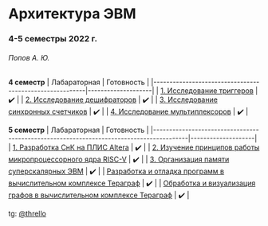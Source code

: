 # Архитектура ЭВМ
### 4-5 семестры 2022 г.
###### Попов А. Ю.

**4 семестр**
| Лабараторная                                            | Готовность         |
|---------------------------------------------------------|--------------------|
| [1. Исследование триггеров](./sem_04/lab_01)            | :heavy_check_mark: |
| [2. Исследование дешифраторов](./sem_04/lab_02)         | :heavy_check_mark: |
| [3. Исследование синхронных счетчиков](./sem_04/lab_03) | :heavy_check_mark: |
| [4. Исследование мультиплексоров](./sem_04/lab_04)      | :heavy_check_mark: |

**5 семестр**
| Лабараторная                                                                            | Готовность         |
|-----------------------------------------------------------------------------------------|--------------------|
| [1. Разработка СнК на ПЛИС Altera](./sem_05/lab_01)                                     | :heavy_check_mark: |
| [2. Изучение принципов работы микропроцессорного ядра RISC-V](./sem_05/lab_02)          | :heavy_check_mark: |
| [3. Организация памяти суперскалярных ЭВМ](./sem_05/lab_03)                             | :heavy_check_mark: |
| [Разработка и отладка программ в вычислительном комплексе Тераграф](./sem_05/prac_01)   | :heavy_check_mark: |
| [Обработка и визуализация графов в вычислительном комплексе Тераграф](./sem_05/prac_02) | :heavy_check_mark: |

tg: [@thrello](https://t.me/thrello)
